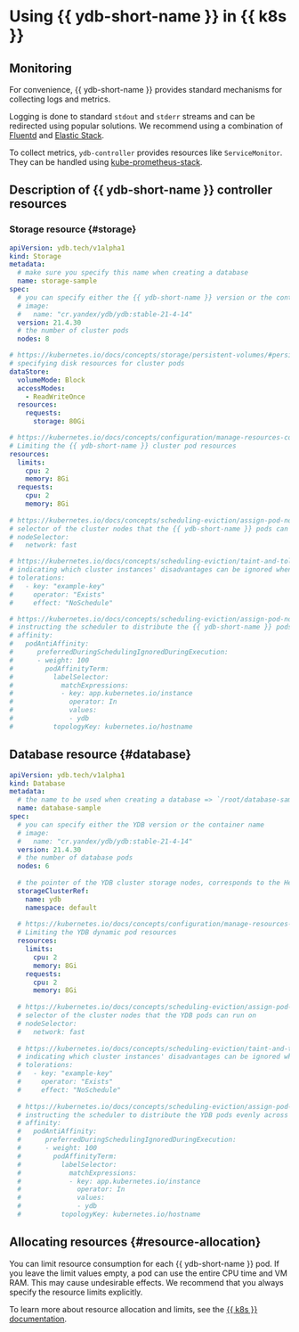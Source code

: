 # Using {{ ydb-short-name }} in {{ k8s }}

## Monitoring

For convenience, {{ ydb-short-name }} provides standard mechanisms for collecting logs and metrics.

Logging is done to standard `stdout` and `stderr` streams and can be redirected using popular solutions. We recommend using a combination of [Fluentd](https://www.fluentd.org/) and [Elastic Stack](https://www.elastic.co/elastic-stack/).

To collect metrics, `ydb-controller` provides resources like `ServiceMonitor`. They can be handled using [kube-prometheus-stack](https://github.com/prometheus-community/helm-charts/tree/main/charts/kube-prometheus-stack).

## Description of {{ ydb-short-name }} controller resources

### Storage resource {#storage}

```yaml
apiVersion: ydb.tech/v1alpha1
kind: Storage
metadata:
  # make sure you specify this name when creating a database
  name: storage-sample
spec:
  # you can specify either the {{ ydb-short-name }} version or the container name 
  # image:
  #   name: "cr.yandex/ydb/ydb:stable-21-4-14"
  version: 21.4.30
  # the number of cluster pods
  nodes: 8

# https://kubernetes.io/docs/concepts/storage/persistent-volumes/#persistentvolumeclaims
# specifying disk resources for cluster pods
dataStore:
  volumeMode: Block
  accessModes:
    - ReadWriteOnce
  resources:
    requests:
      storage: 80Gi

# https://kubernetes.io/docs/concepts/configuration/manage-resources-containers/
# Limiting the {{ ydb-short-name }} cluster pod resources
resources:
  limits:
    cpu: 2
    memory: 8Gi
  requests:
    cpu: 2
    memory: 8Gi
  
# https://kubernetes.io/docs/concepts/scheduling-eviction/assign-pod-node/#nodeselector
# selector of the cluster nodes that the {{ ydb-short-name }} pods can run on
# nodeSelector:
#   network: fast

# https://kubernetes.io/docs/concepts/scheduling-eviction/taint-and-toleration/
# indicating which cluster instances' disadvantages can be ignored when assigning {{ ydb-short-name }} pods
# tolerations:
#   - key: "example-key"
#     operator: "Exists"
#     effect: "NoSchedule"

# https://kubernetes.io/docs/concepts/scheduling-eviction/assign-pod-node/#affinity-and-anti-affinity
# instructing the scheduler to distribute the {{ ydb-short-name }} pods evenly across the nodes
# affinity:
#   podAntiAffinity:
#      preferredDuringSchedulingIgnoredDuringExecution:
#      - weight: 100
#        podAffinityTerm:
#          labelSelector:
#            matchExpressions:
#            - key: app.kubernetes.io/instance
#              operator: In
#              values:
#              - ydb
#          topologyKey: kubernetes.io/hostname
```

## Database resource {#database}

```yaml
apiVersion: ydb.tech/v1alpha1
kind: Database
metadata:
  # the name to be used when creating a database => `/root/database-sample`
  name: database-sample
spec:
  # you can specify either the YDB version or the container name 
  # image:
  #   name: "cr.yandex/ydb/ydb:stable-21-4-14"
  version: 21.4.30
  # the number of database pods
  nodes: 6
  
  # the pointer of the YDB cluster storage nodes, corresponds to the Helm release name
  storageClusterRef:
    name: ydb
    namespace: default
    
  # https://kubernetes.io/docs/concepts/configuration/manage-resources-containers/
  # Limiting the YDB dynamic pod resources
  resources:
    limits:
      cpu: 2
      memory: 8Gi
    requests:
      cpu: 2
      memory: 8Gi
    
  # https://kubernetes.io/docs/concepts/scheduling-eviction/assign-pod-node/#nodeselector
  # selector of the cluster nodes that the YDB pods can run on
  # nodeSelector:
  #   network: fast
  
  # https://kubernetes.io/docs/concepts/scheduling-eviction/taint-and-toleration/
  # indicating which cluster instances' disadvantages can be ignored when assigning YDB pods
  # tolerations:
  #   - key: "example-key"
  #     operator: "Exists"
  #     effect: "NoSchedule"
  
  # https://kubernetes.io/docs/concepts/scheduling-eviction/assign-pod-node/#affinity-and-anti-affinity
  # instructing the scheduler to distribute the YDB pods evenly across the nodes
  # affinity:
  #   podAntiAffinity:
  #      preferredDuringSchedulingIgnoredDuringExecution:
  #      - weight: 100
  #        podAffinityTerm:
  #          labelSelector:
  #            matchExpressions:
  #            - key: app.kubernetes.io/instance
  #              operator: In
  #              values:
  #              - ydb
  #          topologyKey: kubernetes.io/hostname
```

## Allocating resources {#resource-allocation}

You can limit resource consumption for each {{ ydb-short-name }} pod. If you leave the limit values empty, a pod can use the entire CPU time and VM RAM. This may cause undesirable effects. We recommend that you always specify the resource limits explicitly.

To learn more about resource allocation and limits, see the [{{ k8s }} documentation](https://kubernetes.io/docs/concepts/configuration/manage-resources-containers/).

